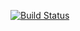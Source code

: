 [![Build Status](https://travis-ci.org/Hacker1337/lab6.svg?branch=master)](https://travis-ci.org/Hacker1337/lab6)
